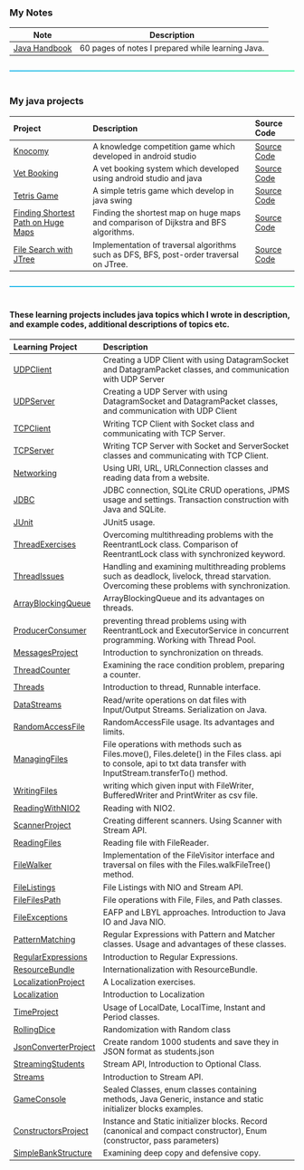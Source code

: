 ### My Notes
|Note|Description|
|:--:|:--:|
|[Java Handbook](https://github.com/meteahmetyakar/Java/blob/main/My%20Java%20Handbook.pdf)|60 pages of notes I prepared while learning Java.|

<p align="center"> 
  <a href="#">
    <img src="https://github.com/meteahmetyakar/meteahmetyakar/blob/main/images/line.png"/>
    <br></br>
  </a>
</p> 

### My java projects
|Project|Description|Source Code|
|:--|:--|:--|
|[Knocomy](https://github.com/meteahmetyakar/knocomy)|A knowledge competition game which developed in android studio|[Source Code](https://github.com/meteahmetyakar/knocomy/tree/main/source%20code/knocomy)
|[Vet Booking](https://github.com/meteahmetyakar/vet-booking)|A vet booking system which developed using android studio and java|[Source Code](https://github.com/meteahmetyakar/vet-booking/tree/main/source%20code/bookingsystem)
|[Tetris Game](https://github.com/meteahmetyakar/Tetris-GUI)|A simple tetris game which develop in java swing|[Source Code](https://github.com/meteahmetyakar/Tetris-GUI/tree/main/source%20code)
|[Finding Shortest Path on Huge Maps](https://github.com/meteahmetyakar/Finding-Shortest-Path-on-Huge-Map)|Finding the shortest map on huge maps and comparison of Dijkstra and BFS algorithms.|[Source Code](https://github.com/meteahmetyakar/Finding-Shortest-Path-on-Huge-Map/tree/main/FindShortestPath)
|[File Search with JTree](https://github.com/meteahmetyakar/File-Search-with-JTree)|Implementation of traversal algorithms such as DFS, BFS, post-order traversal on JTree.|[Source Code](https://github.com/meteahmetyakar/File-Search-with-JTree/tree/main/JTreeOperations)

<p align="center"> 
  <a href="#">
    <img src="https://github.com/meteahmetyakar/meteahmetyakar/blob/main/images/line.png"/>
    <br></br>
  </a>
</p> 

#### These learning projects includes java topics which I wrote in description, and example codes, additional descriptions of topics etc.
|Learning Project|Description|
|:--|:--|
|[UDPClient](https://github.com/meteahmetyakar/Java/tree/main/Learning%20Projects/UDPClient)|Creating a UDP Client with using DatagramSocket and DatagramPacket classes, and communication with UDP Server
|[UDPServer](https://github.com/meteahmetyakar/Java/tree/main/Learning%20Projects/UDPClient)|Creating a UDP Server with using DatagramSocket and DatagramPacket classes, and communication with UDP Client
|[TCPClient](https://github.com/meteahmetyakar/Java/tree/main/Learning%20Projects/UDPClient)|Writing TCP Client with Socket class and communicating with TCP Server.
|[TCPServer](https://github.com/meteahmetyakar/Java/tree/main/Learning%20Projects/TCPServer)|Writing TCP Server with Socket and ServerSocket classes and communicating with TCP Client.
|[Networking](https://github.com/meteahmetyakar/Java/tree/main/Learning%20Projects/Networking)|Using URI, URL, URLConnection classes and reading data from a website.
|[JDBC](https://github.com/meteahmetyakar/Java/tree/main/Learning%20Projects/JDBC)|JDBC connection, SQLite CRUD operations, JPMS usage and settings. Transaction construction with Java and SQLite.
|[JUnit](https://github.com/meteahmetyakar/Java/tree/main/Learning%20Projects/JDBC)|JUnit5 usage.
|[ThreadExercises](https://github.com/meteahmetyakar/Java/tree/main/Learning%20Projects/ThreadsExercises)|Overcoming multithreading problems with the ReentrantLock class. Comparison of ReentrantLock class with synchronized keyword.
|[ThreadIssues](https://github.com/meteahmetyakar/Java/tree/main/Learning%20Projects/ThreadsIssues)|Handling and examining multithreading problems such as deadlock, livelock, thread starvation. Overcoming these problems with synchronization.
|[ArrayBlockingQueue](https://github.com/meteahmetyakar/Java/tree/main/Learning%20Projects/ArrayBlockingQueue)|ArrayBlockingQueue and its advantages on threads.
|[ProducerConsumer](https://github.com/meteahmetyakar/Java/tree/main/Learning%20Projects/ProducerConsumer)|preventing thread problems using with ReentrantLock and ExecutorService in concurrent programming. Working with Thread Pool.
|[MessagesProject](https://github.com/meteahmetyakar/Java/tree/main/Learning%20Projects/MessagesProject)|Introduction to synchronization on threads.
|[ThreadCounter](https://github.com/meteahmetyakar/Java/tree/main/Learning%20Projects/ThreadsCounter)|Examining the race condition problem, preparing a counter.
|[Threads](https://github.com/meteahmetyakar/Java/tree/main/Learning%20Projects/Threads)|Introduction to thread, Runnable interface.
|[DataStreams](https://github.com/meteahmetyakar/Java/tree/main/Learning%20Projects/DataStreams)|Read/write operations on dat files with Input/Output Streams. Serialization on Java.
|[RandomAccessFile](https://github.com/meteahmetyakar/Java/tree/main/Learning%20Projects/RandomAccessFile)|RandomAccessFile usage. Its advantages and limits.
|[ManagingFiles](https://github.com/meteahmetyakar/Java/tree/main/Learning%20Projects/ManagingFiles)|File operations with methods such as Files.move(), Files.delete() in the Files class. api to console, api to txt data transfer with InputStream.transferTo() method.
|[WritingFiles](https://github.com/meteahmetyakar/Java/tree/main/Learning%20Projects/WritingFiles)|writing which given input with FileWriter, BufferedWriter and PrintWriter as csv file.
|[ReadingWithNIO2](https://github.com/meteahmetyakar/Java/tree/main/Learning%20Projects/ReadingWithNIO2)|Reading with NIO2.
|[ScannerProject](https://github.com/meteahmetyakar/Java/tree/main/Learning%20Projects/ScannerProject)|Creating different scanners. Using Scanner with Stream API.
|[ReadingFiles](https://github.com/meteahmetyakar/Java/tree/main/Learning%20Projects/ReadingFiles)|Reading file with FileReader.
|[FileWalker](https://github.com/meteahmetyakar/Java/tree/main/Learning%20Projects/FileWalker)|Implementation of the FileVisitor interface and traversal on files with the Files.walkFileTree() method.
|[FileListings](https://github.com/meteahmetyakar/Java/tree/main/Learning%20Projects/FileListings)|File Listings with NIO and Stream API.
|[FileFilesPath](https://github.com/meteahmetyakar/Java/tree/main/Learning%20Projects/FileFilesPath)|File operations with File, Files, and Path classes.
|[FileExceptions](https://github.com/meteahmetyakar/Java/tree/main/Learning%20Projects/FileExceptions)|EAFP and LBYL approaches. Introduction to Java IO and Java NIO.
|[PatternMatching](https://github.com/meteahmetyakar/Java/tree/main/Learning%20Projects/PatternMatching)|Regular Expressions with Pattern and Matcher classes. Usage and advantages of these classes.
|[RegularExpressions](https://github.com/meteahmetyakar/Java/tree/main/Learning%20Projects/RegularExpressions)|Introduction to Regular Expressions.
|[ResourceBundle](https://github.com/meteahmetyakar/Java/tree/main/Learning%20Projects/ResourceBundle)|Internationalization with ResourceBundle.
|[LocalizationProject](https://github.com/meteahmetyakar/Java/tree/main/Learning%20Projects/LocalizationProject)|A Localization exercises. 
|[Localization](https://github.com/meteahmetyakar/Java/tree/main/Learning%20Projects/Localization)|Introduction to Localization
|[TimeProject](https://github.com/meteahmetyakar/Java/tree/main/Learning%20Projects/TimeProject)|Usage of LocalDate, LocalTime, Instant and Period classes.
|[RollingDice](https://github.com/meteahmetyakar/Java/tree/main/Learning%20Projects/RollingDice)|Randomization with Random class 
|[JsonConverterProject](https://github.com/meteahmetyakar/Java/tree/main/Learning%20Projects/JsonConverterProject)|Create random 1000 students and save they in JSON format as students.json
|[StreamingStudents](https://github.com/meteahmetyakar/Java/tree/main/Learning%20Projects/StreamingStudents)|Stream API, Introduction to Optional Class.
|[Streams](https://github.com/meteahmetyakar/Java/tree/main/Learning%20Projects/Streams)|Introduction to Stream API.
|[GameConsole](https://github.com/meteahmetyakar/Java/tree/main/Learning%20Projects/GameConsole)|Sealed Classes, enum classes containing methods, Java Generic, instance and static initializer blocks examples.
|[ConstructorsProject](https://github.com/meteahmetyakar/Java/tree/main/Learning%20Projects/ConstructorsProject)|Instance and Static initializer blocks. Record (canonical and compact constructor), Enum (constructor, pass parameters)
|[SimpleBankStructure](https://github.com/meteahmetyakar/Java/tree/main/Learning%20Projects/SimpleBankStructure)|Examining deep copy and defensive copy.



